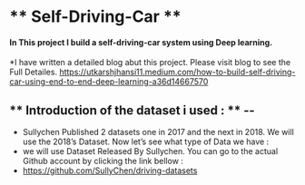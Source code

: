 #                                                                    ** Self-Driving-Car ** 


#### In This project I build a self-driving-car system using Deep learning.
*I have written a detailed blog abut this project. Please visit blog to see the Full Detailes.
https://utkarshjhansi11.medium.com/how-to-build-self-driving-car-using-end-to-end-deep-learning-a36d14667570

 
    
## ** Introduction of the dataset i used : ** --
  * Sullychen Published 2 datasets one in 2017 and the next in 2018. We will use the 2018’s Dataset. Now let’s see what type of Data we have :
  * we will use Dataset Released By Sullychen. You can go to the actual Github account by clicking the link bellow :
  * https://github.com/SullyChen/driving-datasets
